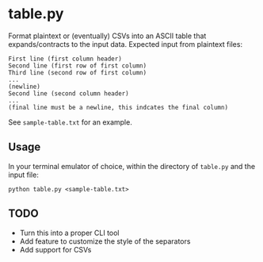 # table.py

Format plaintext or (eventually) CSVs into an ASCII table that expands/contracts to the input data. Expected input from plaintext files:

```
First line (first column header)
Second line (first row of first column)
Third line (second row of first column)
...
(newline)
Second line (second column header)
...
(final line must be a newline, this indcates the final column)
```

See `sample-table.txt` for an example.

## Usage

In your terminal emulator of choice, within the directory of `table.py` and the input file:

`python table.py <sample-table.txt>`

## TODO

* Turn this into a proper CLI tool
* Add feature to customize the style of the separators
* Add support for CSVs

